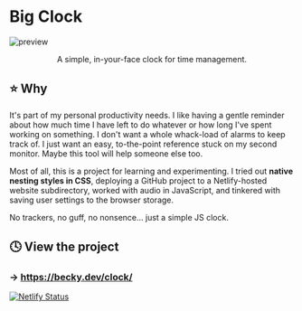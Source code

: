 # Big Clock
![preview](https://github.com/user-attachments/assets/1769c1b2-45d1-4b21-8282-1a6b1a2f6373)


<div align="center">
  <p>A simple, in-your-face clock for time management.</p>
</div>

## ⭐️ Why
It's part of my personal productivity needs. I like having a gentle reminder about how much time I have left to do whatever or how long I've spent working on something. I don't want a whole whack-load of alarms to keep track of. I just want an easy, to-the-point reference stuck on my second monitor. Maybe this tool will help someone else too.

Most of all, this is a project for learning and experimenting. I tried out **native nesting styles in CSS**, deploying a GitHub project to a Netlify-hosted website subdirectory, worked with audio in JavaScript, and tinkered with saving user settings to the browser storage.

No trackers, no guff, no nonsence... just a simple JS clock.

## 🕓 View the project
### → https://becky.dev/clock/
[![Netlify Status](https://api.netlify.com/api/v1/badges/60120ce8-a8de-481f-ad18-b2f79d605922/deploy-status)](https://app.netlify.com/sites/garbagemancer-clock/deploys)
